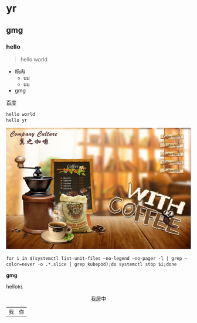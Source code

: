 # yr
## gmg
### hello
> hello world
- 杨冉
  - uu
  - uu
- gmg  
  
[百度](https://www.baidu.com)  
```
hello world
hello yr
```
![咖啡海报](../images/咖啡海报.jpg)

```
for i in $(systemctl list-unit-files —no-legend —no-pager -l | grep —color=never -o .*.slice | grep kubepod);do systemctl stop $i;done
```
**gmg**

hello`hi`

<p align="center">
我居中
</p>

<table>
  <tr>
    <td>我</td>
    <td>你</td>
  </tr>
</table>